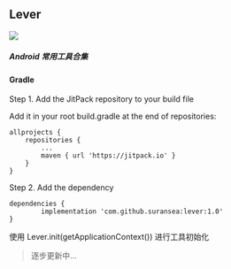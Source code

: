 ## Lever

[![](https://jitpack.io/v/suransea/lever.svg)](https://jitpack.io/#suransea/lever)

##### Android 常用工具合集


#### Gradle

Step 1. Add the JitPack repository to your build file

Add it in your root build.gradle at the end of repositories:

	allprojects {
		repositories {
			...
			maven { url 'https://jitpack.io' }
		}
	}

Step 2. Add the dependency

	dependencies {
	        implementation 'com.github.suransea:lever:1.0'
	}



使用 Lever.init(getApplicationContext()) 进行工具初始化


> 逐步更新中...
